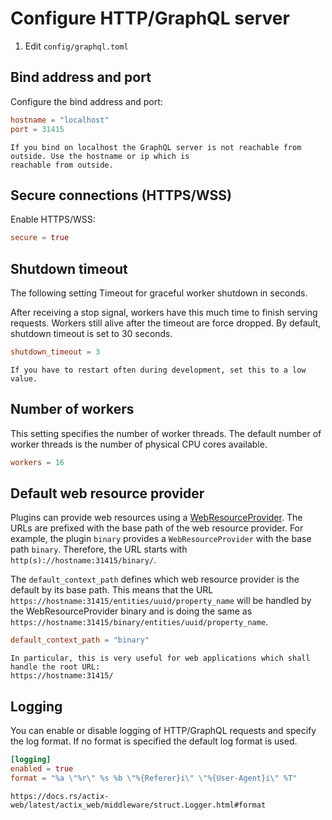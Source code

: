 # Configure HTTP/GraphQL server

1. Edit `config/graphql.toml`

## Bind address and port

Configure the bind address and port:

```toml
hostname = "localhost"
port = 31415
```

```admonish tip "Hostname"
If you bind on localhost the GraphQL server is not reachable from outside. Use the hostname or ip which is
reachable from outside.
```

## Secure connections (HTTPS/WSS)

Enable HTTPS/WSS:

```toml
secure = true
```

## Shutdown timeout

The following setting Timeout for graceful worker shutdown in seconds.

After receiving a stop signal, workers have this much time to finish serving requests. Workers
still alive after the timeout are force dropped. By default, shutdown timeout is set to 30 seconds.

```toml
shutdown_timeout = 3
```

```admonish tip "Development"
If you have to restart often during development, set this to a low value.
```

## Number of workers

This setting specifies the number of worker threads. The default number of worker threads is the
number of physical CPU cores available.

```toml
workers = 16
```

## Default web resource provider

Plugins can provide web resources using a [WebResourceProvider](./Plugin_System_Web_Resource_Provider.md).
The URLs are prefixed with the base path of the web resource provider. For example, the plugin
`binary` provides a `WebResourceProvider` with the base path `binary`. Therefore, the URL starts
with `http(s)://hostname:31415/binary/`.

The `default_context_path` defines which web resource provider is the default by its base path. This
means that the URL `https://hostname:31415/entities/uuid/property_name` will be handled by the
WebResourceProvider binary and is doing the same as
`https://hostname:31415/binary/entities/uuid/property_name`.

```toml
default_context_path = "binary"
```

```admonish tip "Default Base Path"
In particular, this is very useful for web applications which shall handle the root URL:
https://hostname:31415/
```

## Logging

You can enable or disable logging of HTTP/GraphQL requests and specify the log format. If no
format is specified the default log format is used.

```toml
[logging]
enabled = true
format = "%a \"%r\" %s %b \"%{Referer}i\" \"%{User-Agent}i\" %T"
```

```admonish tip "List of Log Format Variables"
https://docs.rs/actix-web/latest/actix_web/middleware/struct.Logger.html#format
```
